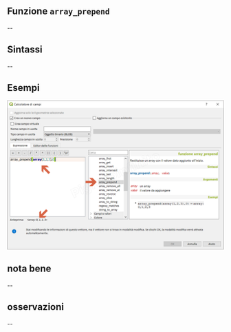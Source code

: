 ## Funzione `array_prepend`

--

## Sintassi

--

## Esempi

<img src="/img/arrays/array_prepend/array_prepend1.png">

## nota bene

--

## osservazioni

--